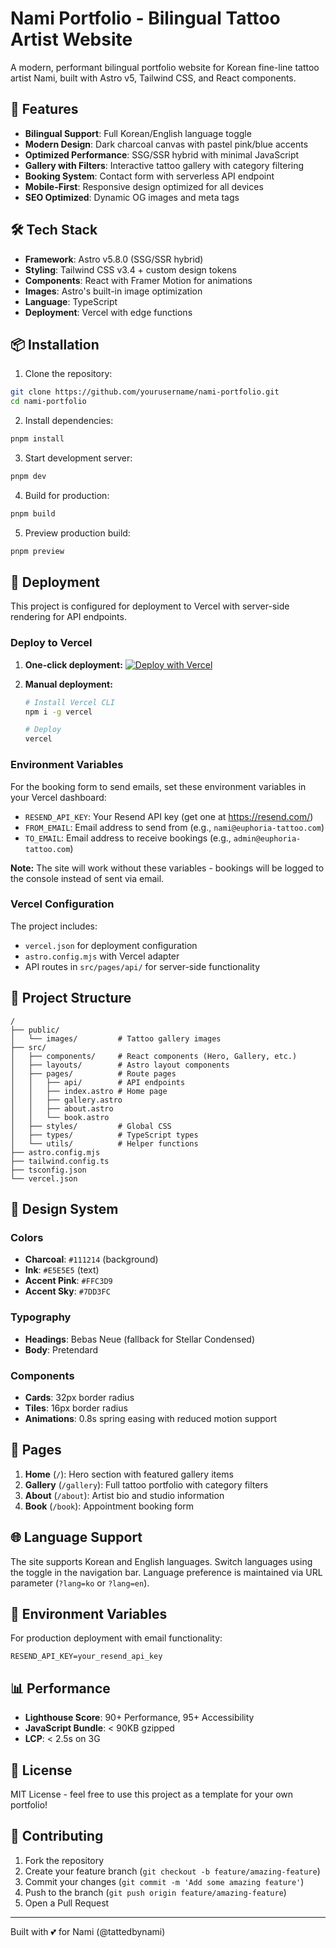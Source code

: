 # Nami Portfolio - Bilingual Tattoo Artist Website

A modern, performant bilingual portfolio website for Korean fine-line tattoo artist Nami, built with Astro v5, Tailwind CSS, and React components.

## 🌸 Features

- **Bilingual Support**: Full Korean/English language toggle
- **Modern Design**: Dark charcoal canvas with pastel pink/blue accents
- **Optimized Performance**: SSG/SSR hybrid with minimal JavaScript
- **Gallery with Filters**: Interactive tattoo gallery with category filtering
- **Booking System**: Contact form with serverless API endpoint
- **Mobile-First**: Responsive design optimized for all devices
- **SEO Optimized**: Dynamic OG images and meta tags

## 🛠 Tech Stack

- **Framework**: Astro v5.8.0 (SSG/SSR hybrid)
- **Styling**: Tailwind CSS v3.4 + custom design tokens
- **Components**: React with Framer Motion for animations
- **Images**: Astro's built-in image optimization
- **Language**: TypeScript
- **Deployment**: Vercel with edge functions

## 📦 Installation

1. Clone the repository:
```bash
git clone https://github.com/yourusername/nami-portfolio.git
cd nami-portfolio
```

2. Install dependencies:
```bash
pnpm install
```

3. Start development server:
```bash
pnpm dev
```

4. Build for production:
```bash
pnpm build
```

5. Preview production build:
```bash
pnpm preview
```

## 🚀 Deployment

This project is configured for deployment to Vercel with server-side rendering for API endpoints.

### Deploy to Vercel

1. **One-click deployment:**
   [![Deploy with Vercel](https://vercel.com/button)](https://vercel.com/new/clone?repository-url=https://github.com/yourusername/nami-portfolio)

2. **Manual deployment:**
   ```bash
   # Install Vercel CLI
   npm i -g vercel
   
   # Deploy
   vercel
   ```

### Environment Variables

For the booking form to send emails, set these environment variables in your Vercel dashboard:

- `RESEND_API_KEY`: Your Resend API key (get one at https://resend.com/)
- `FROM_EMAIL`: Email address to send from (e.g., `nami@euphoria-tattoo.com`)
- `TO_EMAIL`: Email address to receive bookings (e.g., `admin@euphoria-tattoo.com`)

**Note:** The site will work without these variables - bookings will be logged to the console instead of sent via email.

### Vercel Configuration

The project includes:
- `vercel.json` for deployment configuration
- `astro.config.mjs` with Vercel adapter
- API routes in `src/pages/api/` for server-side functionality

## 📁 Project Structure

```
/
├── public/
│   └── images/         # Tattoo gallery images
├── src/
│   ├── components/     # React components (Hero, Gallery, etc.)
│   ├── layouts/        # Astro layout components
│   ├── pages/          # Route pages
│   │   ├── api/        # API endpoints
│   │   ├── index.astro # Home page
│   │   ├── gallery.astro
│   │   ├── about.astro
│   │   └── book.astro
│   ├── styles/         # Global CSS
│   ├── types/          # TypeScript types
│   └── utils/          # Helper functions
├── astro.config.mjs
├── tailwind.config.ts
├── tsconfig.json
└── vercel.json
```

## 🎨 Design System

### Colors
- **Charcoal**: `#111214` (background)
- **Ink**: `#E5E5E5` (text)
- **Accent Pink**: `#FFC3D9`
- **Accent Sky**: `#7DD3FC`

### Typography
- **Headings**: Bebas Neue (fallback for Stellar Condensed)
- **Body**: Pretendard

### Components
- **Cards**: 32px border radius
- **Tiles**: 16px border radius
- **Animations**: 0.8s spring easing with reduced motion support

## 📱 Pages

1. **Home** (`/`): Hero section with featured gallery items
2. **Gallery** (`/gallery`): Full tattoo portfolio with category filters
3. **About** (`/about`): Artist bio and studio information
4. **Book** (`/book`): Appointment booking form

## 🌐 Language Support

The site supports Korean and English languages. Switch languages using the toggle in the navigation bar. Language preference is maintained via URL parameter (`?lang=ko` or `?lang=en`).

## 🔧 Environment Variables

For production deployment with email functionality:

```env
RESEND_API_KEY=your_resend_api_key
```

## 📊 Performance

- **Lighthouse Score**: 90+ Performance, 95+ Accessibility
- **JavaScript Bundle**: < 90KB gzipped
- **LCP**: < 2.5s on 3G

## 📝 License

MIT License - feel free to use this project as a template for your own portfolio!

## 🤝 Contributing

1. Fork the repository
2. Create your feature branch (`git checkout -b feature/amazing-feature`)
3. Commit your changes (`git commit -m 'Add some amazing feature'`)
4. Push to the branch (`git push origin feature/amazing-feature`)
5. Open a Pull Request

---

Built with 💕 for Nami (@tattedbynami) 